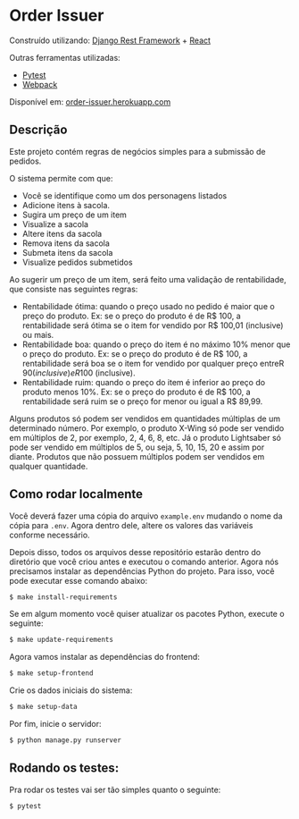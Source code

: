 # Order Issuer

Construído utilizando: [Django Rest Framework](https://www.django-rest-framework.org/) + [React](https://pt-br.reactjs.org/)

Outras ferramentas utilizadas:
- [Pytest](https://docs.pytest.org/en/6.2.x/)
- [Webpack](https://webpack.js.org/)

Disponível em: [order-issuer.herokuapp.com](order-issuer.herokuapp.com/)

## Descrição
Este projeto contém regras de negócios simples para a submissão de pedidos.

O sistema permite com que:

- Você se identifique como um dos personagens listados
- Adicione itens à sacola.
- Sugira um preço de um item
- Visualize a sacola
- Altere itens da sacola
- Remova itens da sacola
- Submeta itens da sacola
- Visualize pedidos submetidos

Ao sugerir um preço de um item, será feito uma validação de rentabilidade, que consiste nas seguintes regras:
- Rentabilidade ótima: quando o preço usado no pedido é maior que o preço do produto. Ex: se o preço do produto é de R$ 100, a rentabilidade será ótima se o item for​ ​vendido​ ​por​ ​R$​ ​100,01​ ​(inclusive)​ ​ou​ ​mais.
- Rentabilidade boa: quando o preço do item é no máximo 10% menor que o preço do produto. Ex: se o preço do produto é de R$ 100, a rentabilidade será boa se o item for vendido​ ​por​ ​qualquer​ ​preço​ ​entre​ ​R$​ ​90​ ​(inclusive)​ ​e​ ​R$​ ​100​ ​(inclusive).
- Rentabilidade ruim: quando o preço do item é inferior ao preço do produto menos 10%. Ex: se o preço do produto é de R$ 100, a rentabilidade será ruim se o preço for menor​ ​ou​ ​igual​ ​a​ ​R$​ ​89,99.

Alguns produtos só podem ser vendidos em quantidades múltiplas de um determinado número. Por exemplo, o produto X-Wing só pode ser vendido em múltiplos de 2, por exemplo, 2, 4, 6, 8, etc. Já o produto Lightsaber só pode ser vendido em múltiplos de 5, ou seja, 5, 10, 15, 20 e assim por diante. Produtos que não possuem múltiplos podem ser vendidos​ ​em​ ​qualquer​ ​quantidade.

## Como rodar localmente

Você deverá fazer uma cópia do arquivo `example.env` mudando o nome da cópia para `.env`. Agora dentro dele, altere os valores das variáveis conforme necessário.

Depois disso, todos os arquivos desse repositório estarão dentro do diretório que você criou antes e executou o comando anterior. Agora nós precisamos instalar as dependências Python do projeto. Para isso, você pode executar esse comando abaixo:

```bash
$ make install-requirements
```

Se em algum momento você quiser atualizar os pacotes Python, execute o seguinte:

```bash
$ make update-requirements
```

Agora vamos instalar as dependências do frontend:

```bash
$ make setup-frontend
```

Crie os dados iniciais do sistema:

```bash
$ make setup-data
```

Por fim, inicie o servidor:

```bash
$ python manage.py runserver
```

Rodando os testes:
------------------

Pra rodar os testes vai ser tão simples quanto o seguinte:

```bash
$ pytest
```
